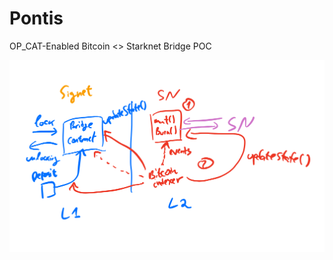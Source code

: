 # Pontis
OP_CAT-Enabled Bitcoin &lt;> Starknet Bridge POC

<p align="center" width="100%">
  <img src="./docs/img/architecture.png" alt="architecture"/>
</p>
